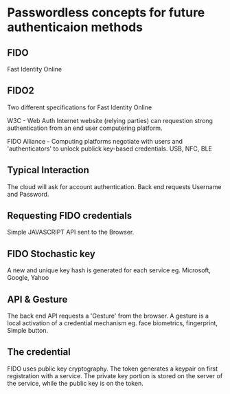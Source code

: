 # Passwordless concepts for future authenticaion methods

## FIDO

Fast Identity Online

## FIDO2

Two different specifications for Fast Identity Online 

W3C - Web Auth
Internet website (relying parties) can requestion strong authentication from an end user computering platform.

FIDO Alliance - Computing platforms negotiate with users and 'authenticators' to unlock publick key-based credentials.
USB, NFC, BLE

## Typical Interaction

The cloud will ask for account authentication. Back end requests Username and Password.

## Requesting FIDO credentials 

Simple JAVASCRIPT API <WebAuthn-formatted request> sent to the Browser.

## FIDO Stochastic key

A new and unique key hash is generated for each service eg. Microsoft, Google, Yahoo

## API & Gesture

The back end API requests a 'Gesture' from the browser. A gesture is a local activation of a credential mechanism eg. face biometrics, fingerprint, Simple button. 

## The credential

FIDO uses public key cryptography. The token generates a keypair on first registration with a service. The private key portion is stored on the server of the service, while the public key is on the token.